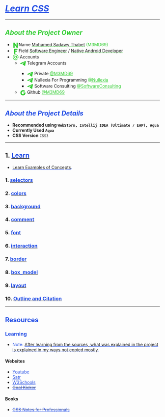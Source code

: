 # <u style="font-style: italic; color: #214ce5;">Learn CSS</u>

---

## <span style="font-style: italic; color: limeGreen;">About the Project Owner</span>

- <img width="20" src="readme_file_source/icons/n_letter_icon.svg" alt="N Letter" style="vertical-align: middle;"/>Name <u style="text-decoration-color: #32cd32;">Mohamed Sadawy Thabet</u> <span style="color: limeGreen;">(M3MD69)
- <img width="20" src="readme_file_source/icons/f_letter_icon.svg" alt="F Letter" style="vertical-align: middle;"/>Field <u style="text-decoration-color: #32cd32;">Software Engineer</u> / <u style="text-decoration-color: #32cd32;">Native Android Developer</u>
- <img width="20" src="readme_file_source/icons/mention_icon.svg" alt="Mention Icon" style="vertical-align: middle;"/> Accounts
    <ul>
        <li><img width="20" src="readme_file_source/icons/telegram_icon.svg" alt="Telegram Icon" style="vertical-align: middle;"/> Telegram Accounts</li>
        <ul>
            <li><img width="20" src="readme_file_source/icons/telegram_icon.svg" alt="Telegram Icon" style="vertical-align: middle;"/> Private <a style="color: limeGreen;" href="https://t.me/M3MD69">@M3MD69</a></li>
            <li><img width="20" src="readme_file_source/icons/telegram_icon.svg" alt="Telegram Icon" style="vertical-align: middle;"/> Nullexia For Programming <a style="color: limeGreen;" href="https://t.me/Nullexia">@Nullexia</a></li>
            <li><img width="20" src="readme_file_source/icons/telegram_icon.svg" alt="Telegram Icon" style="vertical-align: middle;"/> Software Consulting <a style="color: limeGreen;" href="https://t.me/SoftwareConsulting">@SoftwareConsulting</a></li>
        </ul>
        <li><img width="20" src="readme_file_source/icons/g_letter_icon.svg" alt="G Letter" style="vertical-align: middle;"/> Github <a style="color: limeGreen;" href="https://github.com/M3MD69">@M3MD69</a></li>
    </ul>

---

## <span style="font-style: italic; color: #214ce5;">About the Project Details</span>

- **Recommended using `WebStorm, Intellij IDEA (Ultimate / EAP), Aqua`**
- **Currently Used `Aqua`**
- **CSS Version** `CSS3`

---

## 1. [<span style="color: #214ce5;">Learn</span>](src/_1_learn)

- <u style="text-decoration-color: #214ce5;">Learn Examples of Concepts</u><span style="color: #214ce5;">.</span>

### 1. [<span style="color: #214ce5;">selectors</span>](src/_1_learn/_1_1_selectors)

### 2. [<span style="color: #214ce5;">colors</span>](src/_1_learn/_1_2_colors)

### 3. [<span style="color: #214ce5;">background</span>](src/_1_learn/_1_3_background)

### 4. [<span style="color: #214ce5;">comment</span>](src/_1_learn/_1_4_comment)

### 5. [<span style="color: #214ce5;">font</span>](src/_1_learn/_1_5_font)

### 6. [<span style="color: #214ce5;">interaction</span>](src/_1_learn/_1_6_interaction)

### 7. [<span style="color: #214ce5;">border</span>](src/_1_learn/_1_7_border)

### 8. [<span style="color: #214ce5;">box_model</span>](src/_1_learn/_1_8_box_model)

### 9. [<span style="color: #214ce5;">layout</span>](src/_1_learn/_1_9_layout)

### 10. [<span style="color: #214ce5;">Outline and Citation</span>](src/_1_learn/_1_10_outline_and_citation)

---

## <span style="color: #214ce5;">Resources</span>

### <span style="color: #214ce5;">Learning</span>

- <span style="color: #214ce5;">Note: </span><u style="text-decoration-color: #214ce5;">After learning from the sources, what was explained in the project is explained in my ways not copied mostly</u><span style="color: #214ce5;">.</span>

#### Websites

<ul>
<li><a style="color: #214ce5;" href="https://www.youtube.com">Youtube</a></li>
<li><a style="color: #214ce5;" href="https://satr.codes">Satr</a></li>
<li><a style="color: #214ce5;" href="https://www.w3schools.com">W3Schools</a></li>
<del><li><a style="color: #214ce5;" href="https://goalkicker.com">Goal Kicker</a></li></del>
</ul>

#### Books

<ul>
<del><li><a style="color: #214ce5;" href="https://goalkicker.com/CSS3Book">CSS Notes for Professionals</a></li></del>
</ul>